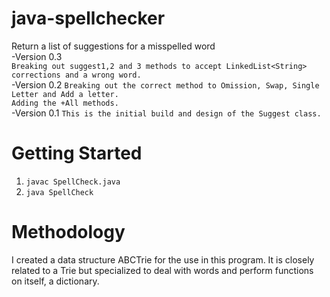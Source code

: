 java-spellchecker
=================

Return a list of suggestions for a misspelled word<br>
-Version 0.3  
````Breaking out suggest1,2 and 3 methods to accept LinkedList<String> corrections and a wrong word.````<br>
-Version 0.2
````Breaking out the correct method to Omission, Swap, Single Letter and Add a letter.````<br>
````Adding the +All methods.````<br>
-Version 0.1
````This is the initial build and design of the Suggest class.````<br>


Getting Started
===============
1. ````javac SpellCheck.java````
2. ````java SpellCheck ````

Methodology
===========
I created a data structure ABCTrie for the use in this program. It is closely related to a Trie but specialized to deal with words and perform functions on itself, a dictionary. 
